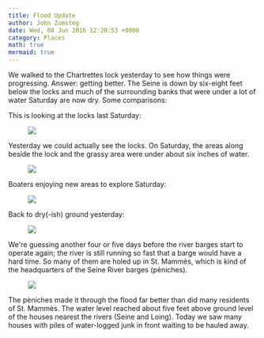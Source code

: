 ```yaml
---
title: Flood Update
author: John Zumsteg
date: Wed, 08 Jun 2016 12:20:53 +0000
category: Places
math: true
mermaid: true
---
```

We walked to the Chartrettes lock yesterday to see how things were progressing. Answer: getting better. The Seine is down by six-eight feet below the locks and much of the surrounding banks that were under a lot of water Saturday are now dry. Some comparisons:

This is looking at the locks last Saturday:

<figure>
	<img src="{{site.url}}/assets/images/2016/06/DSC09918.jpg"/>
	<figcaption></figcaption>
</figure>



Yesterday we could actually see the locks. On Saturday, the areas along beside the lock and the grassy area were under about six inches of water.

<figure>
	<img src="{{site.url}}/assets/images/2016/06/DSC09971.jpg"/>
	<figcaption></figcaption>
</figure>



Boaters enjoying new areas to explore Saturday:

<figure>
	<img src="{{site.url}}/assets/images/2016/06/DSC09929.jpg"/>
	<figcaption></figcaption>
</figure>

Back to dry(-ish) ground yesterday:

<figure>
	<img src="{{site.url}}/assets/images/2016/06/DSC09973.jpg"/>
	<figcaption></figcaption>
</figure>



We're guessing another four or five days before the river barges start to operate again; the river is still running so fast that a barge would have a hard time. So many of them are holed up in St. Mammès, which is kind of the headquarters of the Seine River barges (pèniches).

<figure>
	<img src="{{site.url}}/assets/images/2016/06/DSC09979.jpg"/>
	<figcaption></figcaption>
</figure>



The pèniches made it through the flood far better than did many residents of St. Mammès. The water level reached about five feet above ground level of the houses nearest the rivers (Seine and Loing). Today we saw many houses with piles of water-logged junk in front waiting to be hauled away.
